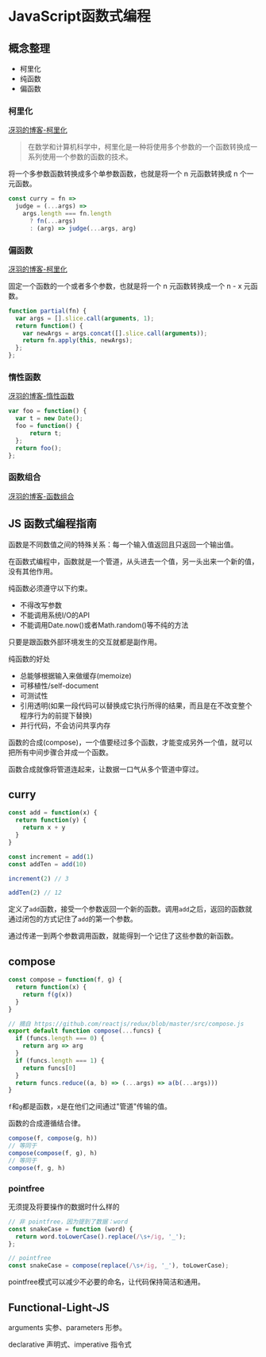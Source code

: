 # JavaScript函数式编程

## 概念整理

- 柯里化
- 纯函数
- 偏函数

### 柯里化

[冴羽的博客-柯里化](https://github.com/mqyqingfeng/Blog/issues/42)

> 在数学和计算机科学中，柯里化是一种将使用多个参数的一个函数转换成一系列使用一个参数的函数的技术。

将一个多参数函数转换成多个单参数函数，也就是将一个 n 元函数转换成 n 个一元函数。

```js
const curry = fn =>
  judge = (...args) =>
    args.length === fn.length
      ? fn(...args)
      : (arg) => judge(...args, arg)
```

### 偏函数

[冴羽的博客-柯里化](https://github.com/mqyqingfeng/Blog/issues/43)

固定一个函数的一个或者多个参数，也就是将一个 n 元函数转换成一个 n - x 元函数。

```js
function partial(fn) {
  var args = [].slice.call(arguments, 1);
  return function() {
    var newArgs = args.concat([].slice.call(arguments));
    return fn.apply(this, newArgs);
  };
};
```

### 惰性函数

[冴羽的博客-惰性函数](https://github.com/mqyqingfeng/Blog/issues/44)

```js
var foo = function() {
  var t = new Date();
  foo = function() {
      return t;
  };
  return foo();
};
```

### 函数组合

[冴羽的博客-函数组合](https://github.com/mqyqingfeng/Blog/issues/45)

## JS 函数式编程指南

函数是不同数值之间的特殊关系：每一个输入值返回且只返回一个输出值。

在函数式编程中，函数就是一个管道，从头进去一个值，另一头出来一个新的值，没有其他作用。

纯函数必须遵守以下约束。

+ 不得改写参数
+ 不能调用系统I/O的API
+ 不能调用Date.now()或者Math.random()等不纯的方法

只要是跟函数外部环境发生的交互就都是副作用。

纯函数的好处

+ 总能够根据输入来做缓存(memoize)
+ 可移植性/self-document
+ 可测试性
+ 引用透明(如果一段代码可以替换成它执行所得的结果，而且是在不改变整个程序行为的前提下替换)
+ 并行代码，不会访问共享内存

函数的合成(compose)，一个值要经过多个函数，才能变成另外一个值，就可以把所有中间步骤合并成一个函数。

函数合成就像将管道连起来，让数据一口气从多个管道中穿过。

## curry

```js
const add = function(x) {
  return function(y) {
    return x + y
  }
}

const increment = add(1)
const addTen = add(10)

increment(2) // 3

addTen(2) // 12
```

定义了`add`函数，接受一个参数返回一个新的函数。调用`add`之后，返回的函数就通过闭包的方式记住了`add`的第一个参数。

通过传递一到两个参数调用函数，就能得到一个记住了这些参数的新函数。

## compose

```js
const compose = function(f, g) {
  return function(x) {
    return f(g(x))
  }
}
```

```js
// 摘自 https://github.com/reactjs/redux/blob/master/src/compose.js
export default function compose(...funcs) {
  if (funcs.length === 0) {
    return arg => arg
  }
  if (funcs.length === 1) {
    return funcs[0]
  }
  return funcs.reduce((a, b) => (...args) => a(b(...args)))
}
```

`f`和`g`都是函数，`x`是在他们之间通过"管道"传输的值。

函数的合成遵循结合律。

```js
compose(f, compose(g, h))
// 等同于
compose(compose(f, g), h)
// 等同于
compose(f, g, h)
```

### pointfree

无须提及将要操作的数据时什么样的

```js
// 非 pointfree，因为提到了数据：word
const snakeCase = function (word) {
  return word.toLowerCase().replace(/\s+/ig, '_');
};

// pointfree
const snakeCase = compose(replace(/\s+/ig, '_'), toLowerCase);
```

pointfree模式可以减少不必要的命名，让代码保持简洁和通用。

## Functional-Light-JS

arguments 实参、parameters 形参。

declarative 声明式、imperative 指令式
